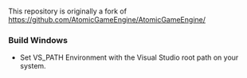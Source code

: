 ### 


This repository is originally a fork of https://github.com/AtomicGameEngine/AtomicGameEngine/

### Build Windows

- Set VS_PATH Environment with the Visual Studio root path on your system.
